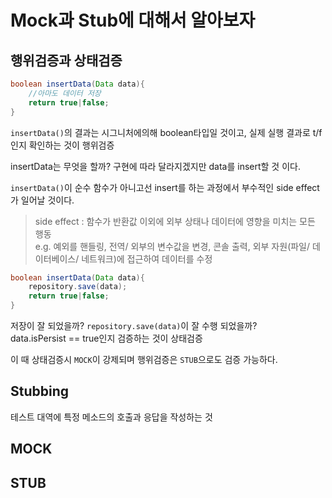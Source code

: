 # Mock과 Stub에 대해서 알아보자

## 행위검증과 상태검증

```java
boolean insertData(Data data){
    //아마도 데이터 저장
    return true|false;
}
```

`insertData()`의 결과는 시그니처에의해 boolean타입일 것이고, 실제 실행 결과로 t/f인지 확인하는 것이 행위검증

insertData는 무엇을 할까?
구현에 따라 달라지겠지만 data를 insert할 것 이다.

`insertData()`이 순수 함수가 아니고선 insert를 하는 과정에서 부수적인 side effect가 일어날 것이다.

> side effect : 함수가 반환값 이외에 외부 상태나 데이터에 영향을 미치는 모든 행동<br>e.g. 예외를 핸들링, 전역/ 외부의 변수값을 변경, 콘솔 출력, 외부 자원(파일/ 데이터베이스/ 네트워크)에 접근하여 데이터를 수정

```java
boolean insertData(Data data){
    repository.save(data);
    return true|false;
}
```
저장이 잘 되었을까? `repository.save(data)`이 잘 수행 되었을까?<br>data.isPersist == true인지 검증하는 것이 상태검증

이 때 상태검증시 `MOCK`이 강제되며 행위검증은 `STUB`으로도 검증 가능하다.
## Stubbing
테스트 대역에 특정 메소드의 호출과 응답을 작성하는 것
## MOCK

## STUB
